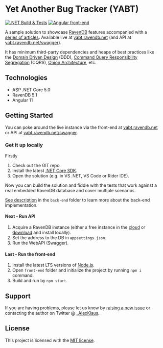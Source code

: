 # Yet Another Bug Tracker (YABT)
[![.NET Build & Tests](https://github.com/ravendb/samples-yabt/actions/workflows/dotnet-core.yml/badge.svg)](https://github.com/ravendb/samples-yabt/actions/workflows/dotnet-core.yml)
[![Angular front-end](https://github.com/ravendb/samples-yabt/actions/workflows/angular.yml/badge.svg)](https://github.com/ravendb/samples-yabt/actions/workflows/angular.yml)
<br/>

A sample solution to showcase [RavenDB](https://ravendb.net) features accompanied with a [series of articles](https://ravendb.net/news/use-cases/yabt-series). Available live at [yabt.ravendb.net](https://yabt.ravendb.net) (and API at [yabt.ravendb.net/swagger](https://yabt.ravendb.net/swagger/index.html)). 

It has minimum third-party dependencies and heaps of best practices like the [Domain Driven Design](https://en.wikipedia.org/wiki/Domain-driven_design) (DDD), [Command Query Responsibility Segregation](https://martinfowler.com/bliki/CQRS.html) (CQRS), [Onion Architecture](https://jeffreypalermo.com/2008/07/the-onion-architecture-part-1/), etc.

## Technologies
* ASP .NET Core 5.0
* RavenDB 5.1
* Angular 11

## Getting Started

You can poke around the live instance via the front-end at [yabt.ravendb.net](https://yabt.ravendb.net) or API at [yabt.ravendb.net/swagger](https://yabt.ravendb.net/swagger/index.html).

### Get it up locally

Firstly
1. Check out the GIT repo.
2. Install the latest [.NET Core SDK](https://dotnet.microsoft.com/download).
3. Open the solution (e.g. in VS .NET, VS Code or Rider IDE).

Now you can build the solution and fiddle with the tests that work against a real embedded RavenDB database and cover multiple scenarios.

[See description](back-end) in the `back-end` folder to learn more about the back-end implementation.

#### Next - Run API

1. Acquire a RavenDB instance (either a free instance in the [cloud](https://cloud.ravendb.net/) or [download](https://ravendb.net/download) and install locally).
2. Set the address to the DB in `appsettings.json`.
3. Run the WebAPI (Swagger).

#### Last - Run the front-end

1. Install the latest LTS versions of [Node.js](https://nodejs.org).
2. Open `front-end` folder and initialize the project by running `npm i` command.
3. Build and run by `npm start`.

## Support

If you are having problems, please let us know by [raising a new issue](https://github.com/ravendb/samples-yabt/issues/new) or contacting the author on Twitter @ [_AlexKlaus](https://twitter.com/_AlexKlaus).

## License

This project is licensed with the [MIT license](LICENSE).
